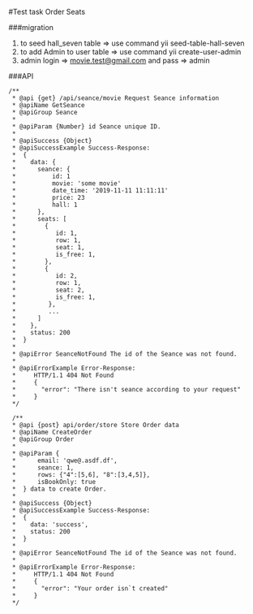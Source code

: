 #Test task Order Seats

###migration
1. to seed hall_seven table => use command yii seed-table-hall-seven
1. to add Admin to user table => use command yii create-user-admin
1. admin login => movie.test@gmail.com and pass => admin

###API
	
	
	/**
	 * @api {get} /api/seance/movie Request Seance information
	 * @apiName GetSeance
	 * @apiGroup Seance
	 *
	 * @apiParam {Number} id Seance unique ID.
	 *
	 * @apiSuccess {Object} 
	 * @apiSuccessExample Success-Response:
	 *  {
	 *    data: {
	 *      seance: {
	 *          id: 1
	 *          movie: 'some movie'
	 *          date_time: '2019-11-11 11:11:11'
	 *          price: 23
	 *          hall: 1
	 *      },
	 *      seats: [
	 *        {
	 *           id: 1,
	 *           row: 1,
	 *           seat: 1,
	 *           is_free: 1,
	 *        },
	 *        {
	 *           id: 2,
	 *           row: 1,
	 *           seat: 2,
	 *           is_free: 1,
	 *         }, 
	 *         ... 
	 *      ]
	 *    },
	 *    status: 200
	 *  }
	 *
	 * @apiError SeanceNotFound The id of the Seance was not found.
	 *
	 * @apiErrorExample Error-Response:
	 *     HTTP/1.1 404 Not Found
	 *     {
	 *       "error": "There isn't seance according to your request"
	 *     }
	 */

	 /**
	 * @api {post} api/order/store Store Order data
	 * @apiName CreateOrder
	 * @apiGroup Order
	 *
	 * @apiParam {
	 *	 	email: 'qwe@.asdf.df',
	 *	 	seance: 1,
	 *	 	rows: {"4":[5,6], "8":[3,4,5]},
	 *	 	isBookOnly: true
	 * 	} data to create Order.
	 *
	 * @apiSuccess {Object} 
	 * @apiSuccessExample Success-Response:
	 *  {
	 *    data: 'success',
	 *    status: 200
	 *  }
	 *
	 * @apiError SeanceNotFound The id of the Seance was not found.
	 *
	 * @apiErrorExample Error-Response:
	 *     HTTP/1.1 404 Not Found
	 *     {
	 *       "error": "Your order isn`t created"
	 *     }
	 */
